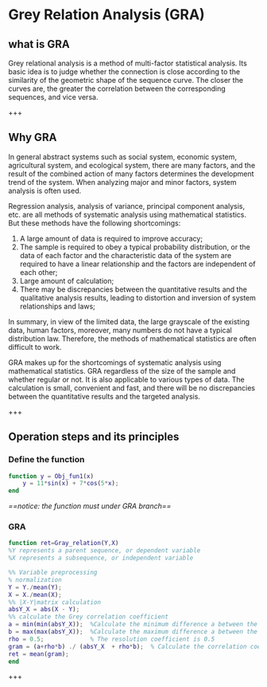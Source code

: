 # Grey Relation Analysis (GRA)

## what is GRA

Grey relational analysis is a method of multi-factor statistical analysis. Its basic idea is to judge whether the connection is close according to the similarity of the geometric shape of the sequence curve. The closer the curves are, the greater the correlation between the corresponding sequences, and vice versa.

+++

## Why GRA

In general abstract systems such as social system, economic system, agricultural system, and ecological system, there are many factors, and the result of the combined action of many factors determines the development trend of the system. When analyzing major and minor factors, system analysis is often used.

Regression analysis, analysis of variance, principal component analysis, etc. are all methods of systematic analysis using mathematical statistics. But these methods have the following shortcomings:

1) A large amount of data is required to improve accuracy;
2) The sample is required to obey a typical probability distribution, or the data of each factor and the characteristic data of the system are required to have a linear relationship and the factors are independent of each other;
3) Large amount of calculation;
4) There may be discrepancies between the quantitative results and the qualitative analysis results, leading to distortion and inversion of system relationships and laws;

In summary, in view of the limited data, the large grayscale of the existing data, human factors, moreover, many numbers do not have a typical distribution law. Therefore, the methods of mathematical statistics are often difficult to work.

GRA makes up for the shortcomings of systematic analysis using mathematical statistics. GRA regardless of the size of the sample and whether regular or not. It is also applicable to various types of data. The calculation is small, convenient and fast, and there will be no discrepancies between the quantitative results and the targeted analysis.

+++

## Operation steps and its principles

### Define the function

```matlab
function y = Obj_fun1(x)
    y = 11*sin(x) + 7*cos(5*x);
end
```

*==notice: the function must under GRA branch==*

### GRA 

``` matlab
function ret=Gray_relation(Y,X)
%Y represents a parent sequence, or dependent variable
%X represents a subsequence, or independent variable

%% Variable preprocessing
% normalization
Y = Y./mean(Y);
X = X./mean(X);
%% |X-Y|matrix calculation
absY_X = abs(X - Y);
%% calculate the Grey correlation coefficient
a = min(min(absY_X));  %Calculate the minimum difference a between the two levels
b = max(max(absY_X));  %Calculate the maximum difference a between the two levels
rho = 0.5;             % The resolution coefficient is 0.5
gram = (a+rho*b) ./ (absY_X  + rho*b);  % Calculate the correlation coefficient between each index in the sub-sequence and the parent sequence
ret = mean(gram);
end
```

+++
